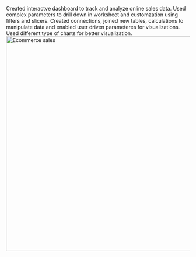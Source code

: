 Created interactve dashboard to track and analyze online sales data.
Used complex parameters to drill down in worksheet and customzation using filters and slicers.
Created connections, joined new tables, calculations to manipulate data and enabled user driven parameteres for visualizations.
Used different type of charts for better visualization.
<img width="588" alt="Ecommerce sales" src="https://github.com/user-attachments/assets/d51e1a6a-55c8-4423-b930-c7d841578b54">
